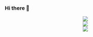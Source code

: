 ### Hi there 👋
<div align="center"> <img src="https://github-readme-stats.vercel.app/api?username=whd1125&show_icons=true&theme=tokyonight" /> </div>
<div align="center"> <img src="https://github-readme-stats.vercel.app/api/top-langs/?username=yang-tian-hub" /> </div>
<div align="center"> <img src="https://github-readme-streak-stats.herokuapp.com/?user=yang-tian-hub" /> </div>
